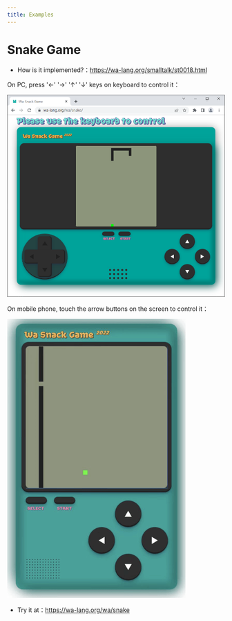 ```yaml
---
title: Examples
---
```


# Snake Game

- How is it implemented?：https://wa-lang.org/smalltalk/st0018.html

On PC, press '←' '→' '↑' '↓' keys on keyboard to control it：

![](/st0018-01.png)

On mobile phone, touch the arrow buttons on the screen to control it：

![](/st0018-02.png)

- Try it at：https://wa-lang.org/wa/snake
